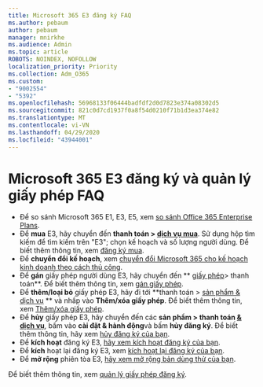 ```yaml
---
title: Microsoft 365 E3 đăng ký FAQ
ms.author: pebaum
author: pebaum
manager: mnirkhe
ms.audience: Admin
ms.topic: article
ROBOTS: NOINDEX, NOFOLLOW
localization_priority: Priority
ms.collection: Adm_O365
ms.custom:
- "9002554"
- "5392"
ms.openlocfilehash: 56968133f06444badfdf2d0d7823e374a08302d5
ms.sourcegitcommit: 821c0d7cd1937f0a8f54d0210f71b1d3ea374e82
ms.translationtype: MT
ms.contentlocale: vi-VN
ms.lasthandoff: 04/29/2020
ms.locfileid: "43944001"
---
```

# <a name="microsoft-365-e3-subscription-and-license-management-faq"></a>Microsoft 365 E3 đăng ký và quản lý giấy phép FAQ

- Để so sánh Microsoft 365 E1, E3, E5, xem [so sánh Office 365 Enterprise Plans](https://www.microsoft.com/microsoft-365/business/compare-more-office-365-for-business-plans).
- Để **mua** E3, hãy chuyển đến **thanh toán > [dịch vụ mua](https://go.microsoft.com/fwlink/p/?linkid=868433)**. Sử dụng hộp tìm kiếm để tìm kiếm trên "E3"; chọn kế hoạch và số lượng người dùng. Để biết thêm thông tin, xem [đăng ký mua](https://docs.microsoft.com/microsoft-365/commerce/buy-another-subscription?view=o365-worldwide).
- Để **chuyển đổi kế hoạch**, xem [chuyển đổi Microsoft 365 cho kế hoạch kinh doanh theo cách thủ công](https://docs.microsoft.com/microsoft-365/commerce/subscriptions/switch-plans-manually?view=o365-worldwide).
- Để **gán** giấy phép người dùng E3, hãy chuyển đến ** [giấy phép](https://go.microsoft.com/fwlink/p/?linkid=842264)> thanh toán**. Để biết thêm thông tin, xem [gán giấy phép](https://docs.microsoft.com/microsoft-365/admin/manage/assign-licenses-to-users?view=o365-worldwide).
- Để **thêm/loại bỏ** giấy phép E3, hãy đi tới **thanh toán > [sản phẩm & dịch vụ](https://go.microsoft.com/fwlink/p/?linkid=842054) ** và nhấp vào **Thêm/xóa giấy phép**. Để biết thêm thông tin, xem [Thêm/xóa giấy phép](https://docs.microsoft.com/microsoft-365/commerce/licenses/buy-licenses?view=o365-worldwide#add-or-remove-licenses-for-your-business-subscription). 
- Để **hủy** giấy phép E3, hãy chuyển đến các **sản phẩm > thanh toán [& dịch vụ](https://go.microsoft.com/fwlink/p/?linkid=842054)**, bấm vào **cài đặt & hành động**và bấm **hủy đăng ký**. Để biết thêm thông tin, hãy xem [hủy đăng ký của bạn](https://docs.microsoft.com/office365/admin/subscriptions-and-billing/cancel-your-subscription).
- Để **kích hoạt** đăng ký E3, [hãy xem kích hoạt đăng ký của bạn](https://docs.microsoft.com/alchemyinsights/activate-your-office-365-subscription).
- Để **kích** hoạt lại đăng ký E3, xem [kích hoạt lại đăng ký của bạn](https://docs.microsoft.com/alchemyinsights/reactivate-your-subscription).
- Để **mở rộng** phiên tòa E3, [hãy xem mở rộng bản dùng thử của bạn](https://docs.microsoft.com/alchemyinsights/extend-your-trial-for-office-365-for-business).

Để biết thêm thông tin, xem [quản lý giấy phép đăng ký](https://docs.microsoft.com/microsoft-365/commerce/licenses/buy-licenses?view=o365-worldwide#add-or-remove-licenses-for-your-business-subscription).
